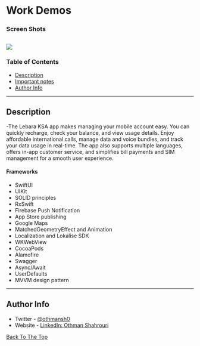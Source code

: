 # Work Demos


### Screen Shots

![](https://github.com/othmansh0/markdown_testing/blob/eefc9f442346c5aa03d279bedb29f227e96097ca/Work-Demo-Scene-1.gif)
---

### Table of Contents

- [Description](#description)
- [Important notes](#important-notes)
- [Author Info](#author-info)

---

## Description
-The Lebara KSA app makes managing your mobile account easy. You can quickly recharge, check your balance, and view usage details. Enjoy affordable international calls, manage data and voice bundles, and track your data usage in real-time. The app also supports multiple languages, offers in-app customer service, and simplifies bill payments and SIM management for a smooth user experience.


#### Frameworks

- SwiftUI
- UIKit
- SOLID principles
- RxSwift
- Firebase Push Notification
- App Store publishing
- Google Maps 
- MatchedGeometryEffect and Animation
- Localization and Lokalise SDK
- WKWebView
- CocoaPods
- Alamofire
- Swagger 
- Async/Await
- UserDefaults
- MVVM design pattern

---

## Author Info

- Twitter - [@othmansh0](https://twitter.com/othmansh0)
- Website - [LinkedIn: Othman Shahrouri](https://linkedin.com/in/othmansh0)

[Back To The Top](#WorkDemos)

